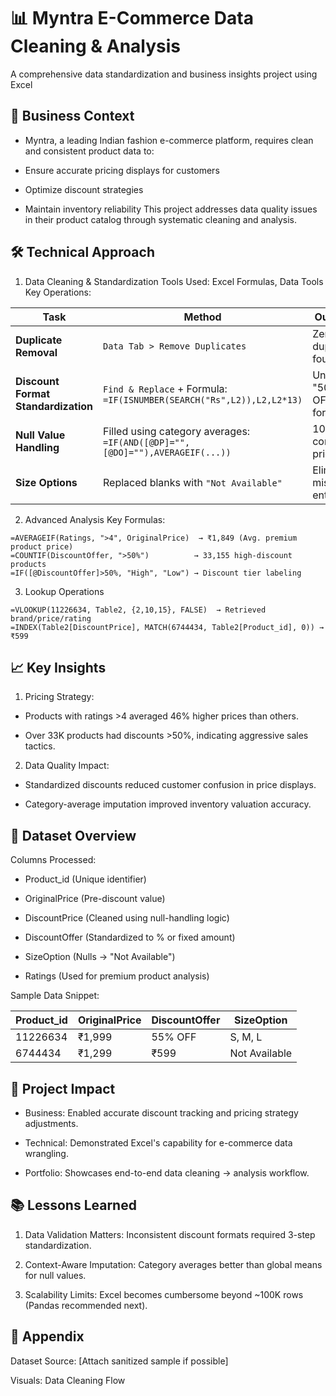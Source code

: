 # 📊 Myntra E-Commerce Data Cleaning & Analysis

A comprehensive data standardization and business insights project using Excel

## 📌 Business Context

- Myntra, a leading Indian fashion e-commerce platform, requires clean and consistent product data to:

- Ensure accurate pricing displays for customers

- Optimize discount strategies

- Maintain inventory reliability
This project addresses data quality issues in their product catalog through systematic cleaning and analysis.

## 🛠️ Technical Approach

1. Data Cleaning & Standardization
Tools Used: Excel Formulas, Data Tools
Key Operations:

| Task                          | Method                                                                 | Outcome                     |
|-------------------------------|-----------------------------------------------------------------------|-----------------------------|
| **Duplicate Removal**         | `Data Tab > Remove Duplicates`                                        | Zero duplicates found       |
| **Discount Format Standardization** | `Find & Replace` + Formula: `=IF(ISNUMBER(SEARCH("Rs",L2)),L2,L2*13)` | Unified "500 OFF" format    |
| **Null Value Handling**       | Filled using category averages: `=IF(AND([@DP]="",[@DO]=""),AVERAGEIF(...))` | 100% complete price data |
| **Size Options**              | Replaced blanks with `"Not Available"`                                | Eliminated missing entries  |

2. Advanced Analysis
Key Formulas:

```excel
=AVERAGEIF(Ratings, ">4", OriginalPrice)  → ₹1,849 (Avg. premium product price)  
=COUNTIF(DiscountOffer, ">50%")          → 33,155 high-discount products  
=IF([@DiscountOffer]>50%, "High", "Low") → Discount tier labeling
```
3. Lookup Operations
```excel
=VLOOKUP(11226634, Table2, {2,10,15}, FALSE)  → Retrieved brand/price/rating  
=INDEX(Table2[DiscountPrice], MATCH(6744434, Table2[Product_id], 0)) → ₹599  
```
## 📈 Key Insights

1. Pricing Strategy:

  - Products with ratings >4 averaged 46% higher prices than others.

  - Over 33K products had discounts >50%, indicating aggressive sales tactics.

2. Data Quality Impact:

  - Standardized discounts reduced customer confusion in price displays.

  - Category-average imputation improved inventory valuation accuracy.

## 📂 Dataset Overview

Columns Processed:

- Product_id (Unique identifier)

- OriginalPrice (Pre-discount value)

- DiscountPrice (Cleaned using null-handling logic)

- DiscountOffer (Standardized to % or fixed amount)

- SizeOption (Nulls → "Not Available")

- Ratings (Used for premium product analysis)

Sample Data Snippet:

| Product_id	| OriginalPrice	| DiscountOffer	| SizeOption  |
|-------------|---------------|---------------|-------------|
| 11226634	  | ₹1,999	      | 55% OFF	      | S, M, L     |
| 6744434	    | ₹1,299	      |₹599	          | Not Available |

## 🚀 Project Impact

- Business: Enabled accurate discount tracking and pricing strategy adjustments.

- Technical: Demonstrated Excel's capability for e-commerce data wrangling.

- Portfolio: Showcases end-to-end data cleaning → analysis workflow.

## 📚 Lessons Learned

1. Data Validation Matters: Inconsistent discount formats required 3-step standardization.

2. Context-Aware Imputation: Category averages better than global means for null values.

3. Scalability Limits: Excel becomes cumbersome beyond ~100K rows (Pandas recommended next).

## 🔗 Appendix

Dataset Source: [Attach sanitized sample if possible]

Visuals:
Data Cleaning Flow


